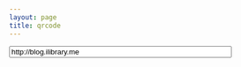 ```yaml
---
layout: page
title: qrcode
---
```

<input id="text" type="text" value="http://blog.ilibrary.me" style="width:80%" class="form-control" /><br />
<div id="qrcode" style="width:300px; height:300px; margin-top:15px;"></div>

<script type="text/javascript">

$(document).ready(function(){
function makeCode () {		
	let elText = $("#text").val();
	
	if (!elText) {
		alert("Input a text");
		$("#text").focus();
		return;
	}
    // $("canvas").remove()
        // Clear all canvases found in the given div, including all child canvases and sub child canvases.
$('#qrcode canvas').each(function(idx, item) {
var context = item.getContext("2d");
context.clearRect(0, 0, item.width, item.height);
context.beginPath();        
});
$('#qrcode').empty()

setTimeout(function(){ // if no delay, there will be empty
    $("#qrcode").qrcode({width: 64,height: 64,text: elText})}
    , 500)

}

makeCode();

$("#text").
	on("blur", function () {
		makeCode();
	}).
	on("keydown", function (e) {
		if (e.keyCode == 13) {
			makeCode();
		}
    });
})
</script>